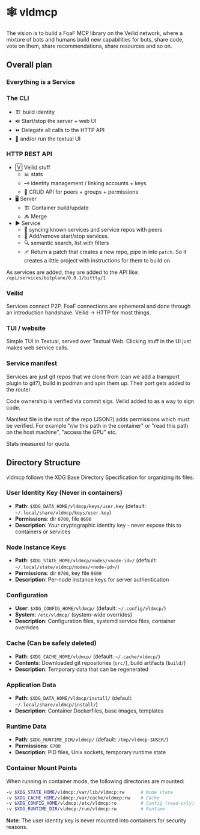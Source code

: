 # 🕸️ vldmcp

The vision is to build a FoaF MCP library on the Veilid network, where a mixture
of bots and humans build new capabilities for bots, share code, vote on them,
share recommendations, share resources and so on.

## Overall plan

### Everything is a Service


### The CLI

* 🏗️ build identity
* ⏯️ Start/stop the server + web UI
* ⏩ Delegate all calls to the HTTP API
* 🔡 and/or run the textual UI

### HTTP REST API

* 🅅 Veilid stuff
  * 📊 stats
  * 🗝️  identity management / linking accounts + keys
  * 🤖 CRUD API for peers + groups + permissions
* 🖥 Server
  * 🏗️  Container build/update
  * ⨇ Merge
* ▶ Service
  * 🔁 syncing known services and service repos with peers
  * 🔌 Add/remove start/stop services.
  * 🔍 semantic search, list with filters
  * 🩹 Return a patch that creates a new repo, pipe in into `patch`. So it
    creates a little project with instructions for them to build on.

As services are added, they are added to the API like:
    `/api/services/bitplane/0.0.1/bittty/1`

### Veilid

Services connect P2P. FoaF connections are ephemeral and done through an
introduction handshake. Veilid -> HTTP for most things.

### TUI / website

Simple TUI in Textual, served over Textual Web. Clicking stuff in the UI just
makes web service calls.

### Service manifest

Services are just git repos that we clone from (can we add a transport plugin
to git?), build in podman and spin them up. Their port gets added to the router.

Code ownership is verified via commit sigs. Veilid added to as a way to sign
code.

Manifest file in the root of the repo (JSON?) adds permissions which must be
verified. For example "r/w this path in the container" or "read this path on the
host machine", "access the GPU" etc.

Stats measured for quota.

## Directory Structure

vldmcp follows the XDG Base Directory Specification for organizing its files:

### User Identity Key (Never in containers)
- **Path**: `$XDG_DATA_HOME/vldmcp/keys/user.key` (default: `~/.local/share/vldmcp/keys/user.key`)
- **Permissions**: dir `0700`, file `0600`
- **Description**: Your cryptographic identity key - never expose this to containers or services

### Node Instance Keys
- **Path**: `$XDG_STATE_HOME/vldmcp/nodes/<node-id>/` (default: `~/.local/state/vldmcp/nodes/<node-id>/`)
- **Permissions**: dir `0700`, key file `0600`
- **Description**: Per-node instance keys for server authentication

### Configuration
- **User**: `$XDG_CONFIG_HOME/vldmcp/` (default: `~/.config/vldmcp/`)
- **System**: `/etc/vldmcp/` (system-wide overrides)
- **Description**: Configuration files, systemd service files, container overrides

### Cache (Can be safely deleted)
- **Path**: `$XDG_CACHE_HOME/vldmcp/` (default: `~/.cache/vldmcp/`)
- **Contents**: Downloaded git repositories (`src/`), build artifacts (`build/`)
- **Description**: Temporary data that can be regenerated

### Application Data
- **Path**: `$XDG_DATA_HOME/vldmcp/install/` (default: `~/.local/share/vldmcp/install/`)
- **Description**: Container Dockerfiles, base images, templates

### Runtime Data
- **Path**: `$XDG_RUNTIME_DIR/vldmcp/` (default: `/tmp/vldmcp-$USER/`)
- **Permissions**: `0700`
- **Description**: PID files, Unix sockets, temporary runtime state

### Container Mount Points

When running in container mode, the following directories are mounted:

```bash
-v $XDG_STATE_HOME/vldmcp:/var/lib/vldmcp:rw      # Node state
-v $XDG_CACHE_HOME/vldmcp:/var/cache/vldmcp:rw    # Cache
-v $XDG_CONFIG_HOME/vldmcp:/etc/vldmcp:ro         # Config (read-only)
-v $XDG_RUNTIME_DIR/vldmcp:/run/vldmcp:rw         # Runtime
```

**Note**: The user identity key is never mounted into containers for security reasons.
